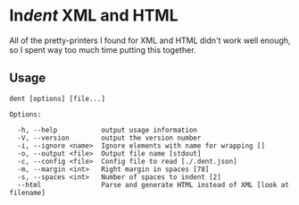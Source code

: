 In*dent* XML and HTML
=====================

All of the pretty-printers I found for XML and HTML didn't work well enough, so
I spent way too much time putting this together.

Usage
-----

    dent [options] [file...]

    Options:

      -h, --help           output usage information
      -V, --version        output the version number
      -i, --ignore <name>  Ignore elements with name for wrapping []
      -o, --output <file>  Output file name [stdout]
      -c, --config <file>  Config file to read [./.dent.json]
      -m, --margin <int>   Right margin in spaces [78]
      -s, --spaces <int>   Number of spaces to indent [2]
      --html               Parse and generate HTML instead of XML [look at filename]
